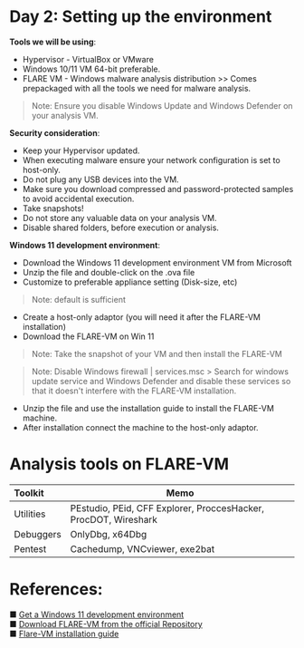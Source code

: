 # Day 2: Setting up the environment
**Tools we will be using**:
- Hypervisor - VirtualBox or VMware
- Windows 10/11 VM 64-bit preferable.
- FLARE VM - Windows malware analysis distribution >>  Comes prepackaged with all the tools we need for malware analysis.


> Note: Ensure you disable Windows Update and Windows Defender on your analysis VM.


**Security consideration**:

- Keep your Hypervisor updated.
- When executing malware ensure your network configuration is set to host-only.
- Do not plug any USB devices into the VM.
- Make sure you download compressed and password-protected samples to avoid accidental execution. 
- Take snapshots!
- Do not store any valuable data on your analysis VM.
- Disable shared folders, before execution or analysis.



**Windows 11 development environment**:

- Download the Windows 11 development environment VM from Microsoft
- Unzip the file and double-click on the .ova file
- Customize to preferable appliance setting (Disk-size, etc)
> Note: default is sufficient
- Create a host-only adaptor (you will need it after the FLARE-VM installation)
- Download the FLARE-VM on Win 11
> Note: Take the snapshot of your VM and then install the FLARE-VM 

> Note: Disable Windows firewall | services.msc > Search for windows update service and Windows Defender and disable these services so that it doesn't interfere with the FLARE-VM installation.

- Unzip the file and use the installation guide to install the FLARE-VM machine.
- After installation connect the machine to the host-only adaptor.

# Analysis tools on FLARE-VM

| Toolkit | Memo |
| :------------- | ------------- |
| Utilities      | PEstudio, PEid, CFF Explorer, ProccesHacker, ProcDOT, Wireshark
| Debuggers      | OnlyDbg, x64Dbg
| Pentest        | Cachedump, VNCviewer, exe2bat


# References: 

■ [Get a Windows 11 development environment](https://developer.microsoft.com/en-us/windows/downloads/virtual-machines/)
<br>
■ [Download FLARE-VM from the official Repository](https://github.com/mandiant/flare-vm)
<br>
■ [Flare-VM installation guide](https://cloud.google.com/blog/topics/threat-intelligence/flare-vm-update/)
